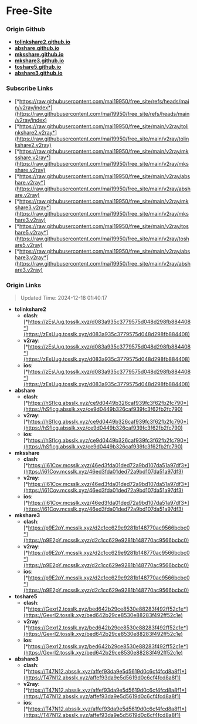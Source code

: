 # Free-Site

### Origin Github

- [**tolinkshare2.github.io**](https://github.com/tolinkshare2/tolinkshare2.github.io)
- [**abshare.github.io**](https://github.com/abshare/abshare.github.io)
- [**mksshare.github.io**](https://github.com/mksshare/mksshare.github.io)
- [**mkshare3.github.io**](https://github.com/mkshare3/mkshare3.github.io)
- [**toshare5.github.io**](https://github.com/toshare5/toshare5.github.io)
- [**abshare3.github.io**](https://github.com/abshare3/abshare3.github.io)

### Subscribe Links

- [*https://raw.githubusercontent.com/mai19950/free_site/refs/heads/main/v2ray/index*](https://raw.githubusercontent.com/mai19950/free_site/refs/heads/main/v2ray/index)
- [*https://raw.githubusercontent.com/mai19950/free_site/main/v2ray/tolinkshare2.v2ray*](https://raw.githubusercontent.com/mai19950/free_site/main/v2ray/tolinkshare2.v2ray)
- [*https://raw.githubusercontent.com/mai19950/free_site/main/v2ray/mksshare.v2ray*](https://raw.githubusercontent.com/mai19950/free_site/main/v2ray/mksshare.v2ray)
- [*https://raw.githubusercontent.com/mai19950/free_site/main/v2ray/abshare.v2ray*](https://raw.githubusercontent.com/mai19950/free_site/main/v2ray/abshare.v2ray)
- [*https://raw.githubusercontent.com/mai19950/free_site/main/v2ray/mkshare3.v2ray*](https://raw.githubusercontent.com/mai19950/free_site/main/v2ray/mkshare3.v2ray)
- [*https://raw.githubusercontent.com/mai19950/free_site/main/v2ray/toshare5.v2ray*](https://raw.githubusercontent.com/mai19950/free_site/main/v2ray/toshare5.v2ray)
- [*https://raw.githubusercontent.com/mai19950/free_site/main/v2ray/abshare3.v2ray*](https://raw.githubusercontent.com/mai19950/free_site/main/v2ray/abshare3.v2ray)

### Origin Links

> Updated Time: 2024-12-18 01:40:17

- **tolinkshare2**
  - **clash**: [*https://zEsUug.tosslk.xyz/d083a935c3779575d048d298fb884408*](https://zEsUug.tosslk.xyz/d083a935c3779575d048d298fb884408)
  - **v2ray**: [*https://zEsUug.tosslk.xyz/d083a935c3779575d048d298fb884408*](https://zEsUug.tosslk.xyz/d083a935c3779575d048d298fb884408)
  - **ios**: [*https://zEsUug.tosslk.xyz/d083a935c3779575d048d298fb884408*](https://zEsUug.tosslk.xyz/d083a935c3779575d048d298fb884408)
- **abshare**
  - **clash**: [*https://hSfIcg.absslk.xyz/ce9d0449b326caf939fc3f62fb2fc790*](https://hSfIcg.absslk.xyz/ce9d0449b326caf939fc3f62fb2fc790)
  - **v2ray**: [*https://hSfIcg.absslk.xyz/ce9d0449b326caf939fc3f62fb2fc790*](https://hSfIcg.absslk.xyz/ce9d0449b326caf939fc3f62fb2fc790)
  - **ios**: [*https://hSfIcg.absslk.xyz/ce9d0449b326caf939fc3f62fb2fc790*](https://hSfIcg.absslk.xyz/ce9d0449b326caf939fc3f62fb2fc790)
- **mksshare**
  - **clash**: [*https://i61Cov.mcsslk.xyz/46ed3fda01ded72a9bd107da51a97df3*](https://i61Cov.mcsslk.xyz/46ed3fda01ded72a9bd107da51a97df3)
  - **v2ray**: [*https://i61Cov.mcsslk.xyz/46ed3fda01ded72a9bd107da51a97df3*](https://i61Cov.mcsslk.xyz/46ed3fda01ded72a9bd107da51a97df3)
  - **ios**: [*https://i61Cov.mcsslk.xyz/46ed3fda01ded72a9bd107da51a97df3*](https://i61Cov.mcsslk.xyz/46ed3fda01ded72a9bd107da51a97df3)
- **mkshare3**
  - **clash**: [*https://p9E2pY.mcsslk.xyz/d2c1cc629e9281b148770ac9566bcbc0*](https://p9E2pY.mcsslk.xyz/d2c1cc629e9281b148770ac9566bcbc0)
  - **v2ray**: [*https://p9E2pY.mcsslk.xyz/d2c1cc629e9281b148770ac9566bcbc0*](https://p9E2pY.mcsslk.xyz/d2c1cc629e9281b148770ac9566bcbc0)
  - **ios**: [*https://p9E2pY.mcsslk.xyz/d2c1cc629e9281b148770ac9566bcbc0*](https://p9E2pY.mcsslk.xyz/d2c1cc629e9281b148770ac9566bcbc0)
- **toshare5**
  - **clash**: [*https://GexrI2.tosslk.xyz/bed642b29ce8530e88283f492ff52c1e*](https://GexrI2.tosslk.xyz/bed642b29ce8530e88283f492ff52c1e)
  - **v2ray**: [*https://GexrI2.tosslk.xyz/bed642b29ce8530e88283f492ff52c1e*](https://GexrI2.tosslk.xyz/bed642b29ce8530e88283f492ff52c1e)
  - **ios**: [*https://GexrI2.tosslk.xyz/bed642b29ce8530e88283f492ff52c1e*](https://GexrI2.tosslk.xyz/bed642b29ce8530e88283f492ff52c1e)
- **abshare3**
  - **clash**: [*https://T47N12.absslk.xyz/affef93da9e5d5619d0c6cf4fcd8a8f1*](https://T47N12.absslk.xyz/affef93da9e5d5619d0c6cf4fcd8a8f1)
  - **v2ray**: [*https://T47N12.absslk.xyz/affef93da9e5d5619d0c6cf4fcd8a8f1*](https://T47N12.absslk.xyz/affef93da9e5d5619d0c6cf4fcd8a8f1)
  - **ios**: [*https://T47N12.absslk.xyz/affef93da9e5d5619d0c6cf4fcd8a8f1*](https://T47N12.absslk.xyz/affef93da9e5d5619d0c6cf4fcd8a8f1)
